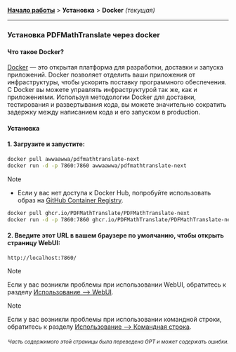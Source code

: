 [**Начало работы**](./начало-работы.md) > **Установка** > **Docker** _(текущая)_

---

### Установка PDFMathTranslate через docker

#### Что такое Docker?

[Docker](https://docs.docker.com/get-started/docker-overview/) — это открытая платформа для разработки, доставки и запуска приложений. Docker позволяет отделить ваши приложения от инфраструктуры, чтобы ускорить поставку программного обеспечения. С Docker вы можете управлять инфраструктурой так же, как и приложениями. Используя методологии Docker для доставки, тестирования и развертывания кода, вы можете значительно сократить задержку между написанием кода и его запуском в production.

#### Установка

<h4>1. Загрузите и запустите:</h4>

```bash
docker pull awwaawwa/pdfmathtranslate-next
docker run -d -p 7860:7860 awwaawwa/pdfmathtranslate-next
```

> [!NOTE]
> 
> - Если у вас нет доступа к Docker Hub, попробуйте использовать образ на [GitHub Container Registry](https://github.com/PDFMathTranslate/PDFMathTranslate-next/pkgs/container/pdfmathtranslate).
> 
> ```bash
> docker pull ghcr.io/PDFMathTranslate/PDFMathTranslate-next
> docker run -d -p 7860:7860 ghcr.io/PDFMathTranslate/PDFMathTranslate-next
> ```

<h4>2. Введите этот URL в вашем браузере по умолчанию, чтобы открыть страницу WebUI:</h4>

```
http://localhost:7860/
```

> [!NOTE]
> Если у вас возникли проблемы при использовании WebUI, обратитесь к разделу [Использование --> WebUI](./USAGE_webui.md).

> [!NOTE]
> Если у вас возникли проблемы при использовании командной строки, обратитесь к разделу [Использование --> Командная строка](./USAGE_commandline.md).

<!-- 
#### Для развертывания Docker в облачном сервисе:

<div>
<a href="https://www.heroku.com/deploy?template=https://github.com/PDFMathTranslate/PDFMathTranslate-next">
  <img src="https://www.herokucdn.com/deploy/button.svg" alt="Deploy" height="26"></a>
<a href="https://render.com/deploy">
  <img src="https://render.com/images/deploy-to-render-button.svg" alt="Deploy to Koyeb" height="26"></a>
<a href="https://zeabur.com/templates/5FQIGX?referralCode=reycn">
  <img src="https://zeabur.com/button.svg" alt="Deploy on Zeabur" height="26"></a>
<a href="https://app.koyeb.com/deploy?type=git&builder=buildpack&repository=github.com/PDFMathTranslate/PDFMathTranslate-next&branch=main&name=pdf-math-translate">
  <img src="https://www.koyeb.com/static/images/deploy/button.svg" alt="Deploy to Koyeb" height="26"></a>
</div>

-->

<div align="right"> 
<h6><small>Часть содержимого этой страницы была переведена GPT и может содержать ошибки.</small></h6>